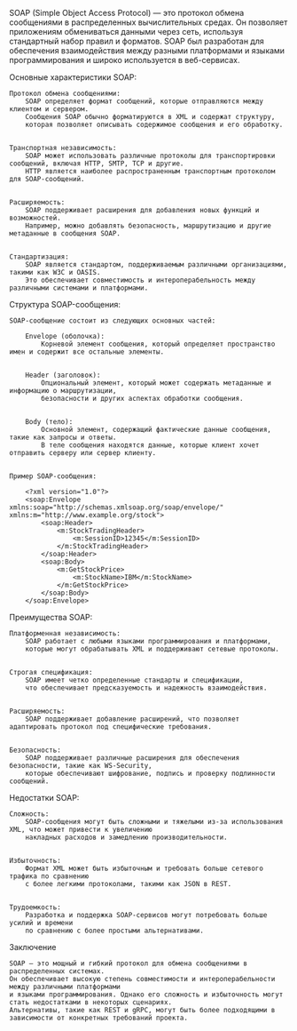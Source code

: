 
SOAP (Simple Object Access Protocol) — это протокол обмена сообщениями в распределенных вычислительных средах. 
Он позволяет приложениям обмениваться данными через сеть, используя стандартный набор правил и форматов. 
SOAP был разработан для обеспечения взаимодействия между разными платформами 
и языками программирования и широко используется в веб-сервисах.


Основные характеристики SOAP:

    Протокол обмена сообщениями:
        SOAP определяет формат сообщений, которые отправляются между клиентом и сервером. 
        Сообщения SOAP обычно форматируются в XML и содержат структуру, 
        которая позволяет описывать содержимое сообщения и его обработку.


    Транспортная независимость:
        SOAP может использовать различные протоколы для транспортировки сообщений, включая HTTP, SMTP, TCP и другие. 
        HTTP является наиболее распространенным транспортным протоколом для SOAP-сообщений.


    Расширяемость:
        SOAP поддерживает расширения для добавления новых функций и возможностей. 
        Например, можно добавлять безопасность, маршрутизацию и другие метаданные в сообщения SOAP.


    Стандартизация:
        SOAP является стандартом, поддерживаемым различными организациями, такими как W3C и OASIS. 
        Это обеспечивает совместимость и интероперабельность между различными системами и платформами.


Структура SOAP-сообщения:

    
    SOAP-сообщение состоит из следующих основных частей:
    
        Envelope (оболочка):
            Корневой элемент сообщения, который определяет пространство имен и содержит все остальные элементы.
    
       
        Header (заголовок):
            Опциональный элемент, который может содержать метаданные и информацию о маршрутизации, 
            безопасности и других аспектах обработки сообщения.
    
    
        Body (тело):
            Основной элемент, содержащий фактические данные сообщения, такие как запросы и ответы. 
            В теле сообщения находятся данные, которые клиент хочет отправить серверу или сервер клиенту.
    
    
    Пример SOAP-сообщения:
        
        <?xml version="1.0"?>
        <soap:Envelope xmlns:soap="http://schemas.xmlsoap.org/soap/envelope/" xmlns:m="http://www.example.org/stock">
            <soap:Header>
                <m:StockTradingHeader>
                    <m:SessionID>12345</m:SessionID>
                </m:StockTradingHeader>
            </soap:Header>
            <soap:Body>
                <m:GetStockPrice>
                    <m:StockName>IBM</m:StockName>
                </m:GetStockPrice>
            </soap:Body>
        </soap:Envelope>



Преимущества SOAP:

    Платформенная независимость:
        SOAP работает с любыми языками программирования и платформами, 
        которые могут обрабатывать XML и поддерживают сетевые протоколы.


    Строгая спецификация:
        SOAP имеет четко определенные стандарты и спецификации, 
        что обеспечивает предсказуемость и надежность взаимодействия.


    Расширяемость:
        SOAP поддерживает добавление расширений, что позволяет адаптировать протокол под специфические требования.


    Безопасность:
        SOAP поддерживает различные расширения для обеспечения безопасности, такие как WS-Security, 
        которые обеспечивают шифрование, подпись и проверку подлинности сообщений.


Недостатки SOAP:

    Сложность:
        SOAP-сообщения могут быть сложными и тяжелыми из-за использования XML, что может привести к увеличению 
        накладных расходов и замедлению производительности.


    Избыточность:
        Формат XML может быть избыточным и требовать больше сетевого трафика по сравнению 
        с более легкими протоколами, такими как JSON в REST.


    Трудоемкость:
        Разработка и поддержка SOAP-сервисов могут потребовать больше усилий и времени 
        по сравнению с более простыми альтернативами.



Заключение

    SOAP — это мощный и гибкий протокол для обмена сообщениями в распределенных системах. 
    Он обеспечивает высокую степень совместимости и интероперабельности между различными платформами 
    и языками программирования. Однако его сложность и избыточность могут стать недостатками в некоторых сценариях. 
    Альтернативы, такие как REST и gRPC, могут быть более подходящими в зависимости от конкретных требований проекта.

